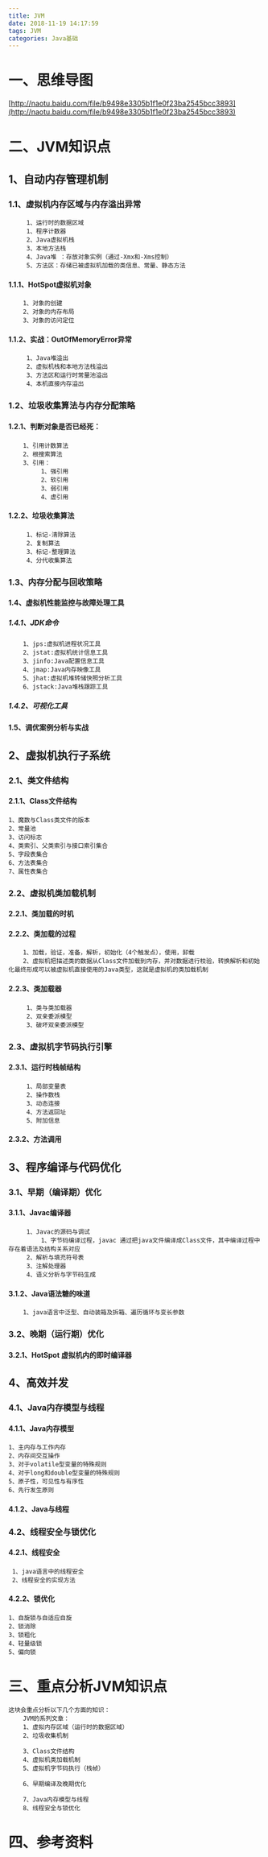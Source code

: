```yaml
---
title: JVM
date: 2018-11-19 14:17:59
tags: JVM
categories: Java基础
---
```


# 一、思维导图
[http://naotu.baidu.com/file/b9498e3305b1f1e0f23ba2545bcc3893](http://naotu.baidu.com/file/b9498e3305b1f1e0f23ba2545bcc3893)
# 二、JVM知识点

## 1、自动内存管理机制
### 1.1、虚拟机内存区域与内存溢出异常
		 1、运行时的数据区域
		 1、程序计数器
		 2、Java虚拟机栈
		 3、本地方法栈
		 4、Java堆 ：存放对象实例（通过-Xmx和-Xms控制）
		 5、方法区：存储已被虚拟机加载的类信息、常量、静态方法
#### 1.1.1、HotSpot虚拟机对象
		1、对象的创建
		2、对象的内存布局
		3、对象的访问定位
####  1.1.2、实战：OutOfMemoryError异常
		 1、Java堆溢出
		 2、虚拟机栈和本地方法栈溢出
		 3、方法区和运行时常量池溢出
		 4、本机直接内存溢出
### 1.2、垃圾收集算法与内存分配策略
#### 1.2.1、判断对象是否已经死：
		1、引用计数算法	
		2、根搜索算法
		3、引用：
			 1、强引用
			 2、软引用
			 3、弱引用
			 4、虚引用
#### 1.2.2、垃圾收集算法
		 1、标记-清除算法
		 2、复制算法
		 3、标记-整理算法
		 4、分代收集算法
### 1.3、内存分配与回收策略
#### 1.4、虚拟机性能监控与故障处理工具
#####  1.4.1、JDK命令
		1、jps:虚拟机进程状况工具
		2、jstat:虚拟机统计信息工具
		3、jinfo:Java配置信息工具
		4、jmap:Java内存映像工具
		5、jhat:虚拟机堆转储快照分析工具
		6、jstack:Java堆栈跟踪工具
##### 1.4.2、可视化工具
#### 1.5、调优案例分析与实战





## 2、虚拟机执行子系统
### 2.1、类文件结构	
#### 2.1.1、Class文件结构
	1、魔数与Class类文件的版本
	2、常量池
	3、访问标志
	4、类索引、父类索引与接口索引集合
	5、字段表集合
	6、方法表集合
	7、属性表集合
### 2.2、虚拟机类加载机制
#### 2.2.1、类加载的时机
#### 2.2.2、类加载的过程
		1、加载，验证，准备，解析，初始化（4个触发点），使用，卸载
		2、虚拟机把描述类的数据从Class文件加载到内存，并对数据进行校验，转换解析和初始化最终形成可以被虚拟机直接使用的Java类型，这就是虚拟机的类加载机制
#### 2.2.3、类加载器
		 1、类与类加载器
		 2、双亲委派模型
		 3、破坏双亲委派模型
### 2.3、虚拟机字节码执行引擎
#### 2.3.1、运行时栈帧结构
		 1、局部变量表
		 2、操作数栈
		 3、动态连接
		 4、方法返回址
		 5、附加信息
#### 2.3.2、方法调用





## 3、程序编译与代码优化
### 3.1、早期（编译期）优化
#### 3.1.1、Javac编译器
		 1、Javac的源码与调试
			 1、字节码编译过程，javac 通过把java文件编译成Class文件，其中编译过程中存在着语法及结构关系对应
		 2、解析与填充符号表
		 3、注解处理器
		 4、语义分析与字节码生成
#### 3.1.2、Java语法糖的味道
		1、java语言中泛型、自动装箱及拆箱、遍历循环与变长参数
### 3.2、晚期（运行期）优化
#### 3.2.1、HotSpot 虚拟机内的即时编译器




## 4、高效并发
### 4.1、Java内存模型与线程
#### 4.1.1、Java内存模型
	1、主内存与工作内存
	2、内存间交互操作
	3、对于volatile型变量的特殊规则
	4、对于long和double型变量的特殊规则
	5、原子性，可见性与有序性
	6、先行发生原则
#### 4.1.2、Java与线程
### 4.2、线程安全与锁优化
#### 4.2.1、线程安全
	 1、java语言中的线程安全
	 2、线程安全的实现方法
#### 4.2.2、锁优化
	1、自旋锁与自适应自旋
	2、锁消除
	3、锁粗化
	4、轻量级锁
	5、偏向锁

# 三、重点分析JVM知识点
	这块会重点分析以下几个方面的知识：
		JVM的系列文章：
		1、虚拟内存区域（运行时的数据区域）
		2、垃圾收集机制
		
		3、Class文件结构
		4、虚拟机类加载机制
		5、虚拟机字节码执行（栈帧）
		
		6、早期编译及晚期优化
		
		7、Java内存模型与线程
		8、线程安全与锁优化
	
# 四、参考资料